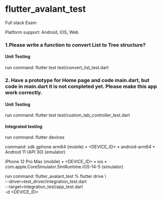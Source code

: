 # flutter_avalant_test

Full stack Exam

Platform support: Android, IOS, Web

### 1.Please write a function to convert List to Tree structure?

  #### Unit Testing
  
  run command: flutter test test/convert_list_test.dart
  
### 2. Have a prototype for Home page and code main.dart, but code in main.dart it is not completed yet. Please make this app work correctly.

  #### Unit Testing
  
  run command: flutter test test/custom_tab_controller_test.dart
  
  #### Integrated testing
  
  run command: flutter devices
  
  command:
  sdk gphone arm64 (mobile)  • <DEVICE_ID>                        • android-arm64  • Android 11 (API 30) (emulator)
  
  iPhone 12 Pro Max (mobile) • <DEVICE_ID> • ios            • com.apple.CoreSimulator.SimRuntime.iOS-14-5 (simulator)
  
  
  run command: flutter_avalant_test % flutter drive \                                 
  --driver=test_driver/integration_test.dart \
  --target=integration_test/app_test.dart \
  -d <DEVICE_ID>
